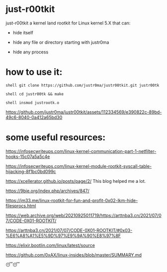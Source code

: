 # just-r00tkit

just-r00tkit a kernel land rootkit for Linux kernel 5.X that can:

- hide itself

- hide any file or directory starting with justr0ma

- hide any process

# how to use it:

``` shell git clone https://github.com/justr0ma/justr00tkit.git justr00tk ```

``` shell cd justr00tk && make ```

``` shell insmod justrootk.o ```


https://github.com/justr0ma/justr00tkit/assets/112334569/e390822c-89bd-49c6-8040-0a412a65bd30



# some useful resources:

https://infosecwriteups.com/linux-kernel-communication-part-1-netfilter-hooks-15c07a5a5c4e

https://infosecwriteups.com/linux-kernel-module-rootkit-syscall-table-hijacking-8f1bc0bd099c

https://xcellerator.github.io/posts/page/2/ This blog helped me a lot.

https://9bie.org/index.php/archives/847/

https://jm33.me/linux-rootkit-for-fun-and-profit-0x02-lkm-hide-filesprocs.html

https://web.archive.org/web/20210925011719/https://arttnba3.cn/2021/07/07/CODE-0X01-ROOTKIT/

https://arttnba3.cn/2021/07/07/CODE-0X01-ROOTKIT/#0x03-%E6%A8%A1%E5%9D%97%E9%9A%90%E8%97%8F

https://elixir.bootlin.com/linux/latest/source

https://github.com/0xAX/linux-insides/blob/master/SUMMARY.md


😴😴

